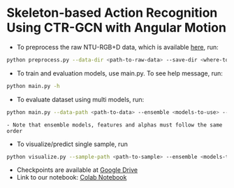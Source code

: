 # Skeleton-based Action Recognition Using CTR-GCN with Angular Motion

- To preprocess the raw NTU-RGB+D data, which is available [here](https://github.com/shahroudy/NTURGB-D?tab=readme-ov-file), run:
```bash
python preprocess.py --data-dir <path-to-raw-data> --save-dir <where-to-save-data> --missing-files resources/ntu_missing.txt
```
- To train and evaluation models, use main.py. To see help message, run:
```bash
python main.py -h
```
- To evaluate dataset using multi models, run:
```bash
python main.py --data-path <path-to-data> --ensemble <models-to-use> --features <features-to-uses> --alphas <weight-of-each-model> --adaptive
```
    - Note that ensemble models, features and alphas must follow the same order

- To visualize/predict single sample, run
```bash
python visualize.py --sample-path <path-to-sample> --ensemble <models-to-use> --features <features-to-uses> --alphas <weight-of-each-model>--adaptive
```
- Checkpoints are available at [Google Drive](https://drive.google.com/drive/folders/1kJBfLjJ_fsmPCvDCAVG4iC2jS0Ezwsck?usp=sharing)
- Link to our notebook: [Colab Notebook](https://colab.research.google.com/drive/1vHozxI-9t9RHnxhSfvbJ6MIJ58CBiZSO?usp=sharing)
